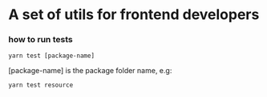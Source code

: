 # A set of utils for frontend developers

### how to run tests

```
yarn test [package-name]
```

[package-name] is the package folder name, e.g:

```
yarn test resource
```
